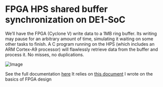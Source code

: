 # FPGA HPS shared buffer synchronization on DE1-SoC


We’ll have the FPGA (Cyclone V) write data to a 1MB ring buffer. Its writing may pause for an arbitrary amount of time, simulating it waiting on some other tasks to finish. A C program running on the HPS (which includes an ARM Cortex-A9 processor) will flawlessly retrieve data from the buffer and process it. No misses, no duplications.

![Image](https://github.com/user-attachments/assets/600ebd04-4714-4e03-b25b-48eb92cc1341)

See the full documentation [here](https://docs.google.com/document/d/1mpWA9rT2MACNfZER9HTnCref5cQrCMWCV_RoO3sbMvU/edit?usp=sharing)
It relies on [this document](https://drive.google.com/file/d/1myHPIgDS3YTJ36jgYJsa536rMOdVYWa2/view?usp=drive_link) I wrote on the basics of FPGA design
